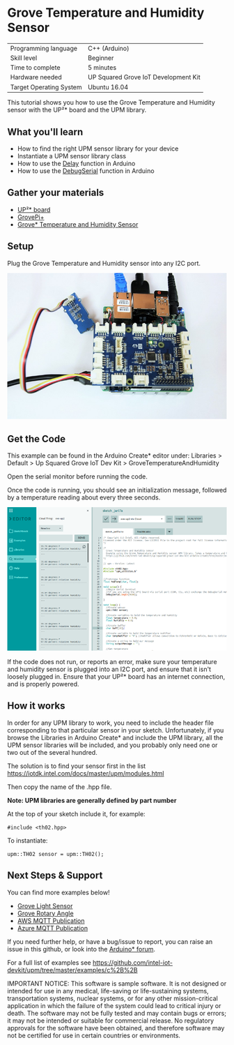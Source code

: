 # Grove Temperature and Humidity Sensor
<table>
	<tr>
		<td>Programming language</td>
		<td>C++ (Arduino)</td>
	</tr>
	<tr>
		<td>Skill level</td>
		<td>Beginner</td>
	</tr>
	<tr>
		<td>Time to complete</td>
		<td>5 minutes</td>
	</tr>
	<tr>
		<td>Hardware needed</td>
		<td>UP Squared Grove IoT Development Kit</td>
	</tr>
	<tr>
		<td>Target Operating System</td>
		<td>Ubuntu 16.04</td>
	</tr>
</table>

This tutorial shows you how to use the Grove Temperature and Humidity sensor with the UP²\* board and the UPM library.

## What you'll learn
* How to find the right UPM sensor library for your device
* Instantiate a UPM sensor library class
* How to use the [Delay](https://www.arduino.cc/reference/en/language/functions/time/delay/) function in Arduino
* How to use the [DebugSerial](https://www.arduino.cc/reference/en/language/functions/communication/serial/) function in Arduino

## Gather your materials
* [UP²\* board](http://www.up-board.org/upsquared)
* [GrovePi+](http://wiki.seeedstudio.com/wiki/GrovePi%2b)
* [Grove\* Temperature and Humidity Sensor](https://upm.mraa.io/sensorDetail.html?name=th02)

## Setup
Plug the Grove Temperature and Humidity sensor into any I2C port.

![](./../../extras/temp-hum0.jpg)

## Get the Code
This example can be found in the Arduino Create\* editor under: Libraries > Default > Up Squared Grove IoT Dev Kit > GroveTemperatureAndHumidity

Open the serial monitor before running the code.

Once the code is running, you should see an initialization message, followed by a temperature reading about every three seconds.

![](./../../extras/temp-hum1.png)

If the code does not run, or reports an error, make sure your temperature and humidity sensor is plugged into an I2C port, and ensure that it isn't loosely plugged in. Ensure that your UP²\* board has an internet connection, and is properly powered.

## How it works
In order for any UPM library to work, you need to include the header file corresponding to that particular sensor in your sketch. Unfortunately, if you browse the Libraries in Arduino Create\* and include the UPM library, all the UPM sensor libraries will be included, and you probably only need one or two out of the several hundred.

The solution is to find your sensor first in the list https://iotdk.intel.com/docs/master/upm/modules.html 

Then copy the name of the .hpp file.

**Note: UPM libraries are generally defined by part number**

At the top of your sketch include it, for example:
```
#include <th02.hpp>
```
To instantiate:
```
upm::TH02 sensor = upm::TH02();
```
## Next Steps & Support
You can find more examples below!
* [Grove Light Sensor](https://github.com/intel-iot-devkit/up-squared-grove-IoT-dev-kit-arduino-create/tree/master/examples/GroveLightSensor)
* [Grove Rotary Angle](https://github.com/intel-iot-devkit/up-squared-grove-IoT-dev-kit-arduino-create/tree/master/examples/GroveRotaryAngle)
* [AWS MQTT Publication](https://github.com/intel-iot-devkit/up-squared-grove-IoT-dev-kit-arduino-create/tree/master/examples/MqttPubAWS)
* [Azure MQTT Publication](https://github.com/intel-iot-devkit/up-squared-grove-IoT-dev-kit-arduino-create/tree/master/examples/MqttPubAzure)

If you need further help, or have a bug/issue to report, you can raise an issue in this github, or look into the [Arduino\* forum](https://forum.arduino.cc/index.php?board=115.0).

For a full list of examples see https://github.com/intel-iot-devkit/upm/tree/master/examples/c%2B%2B

IMPORTANT NOTICE: This software is sample software. It is not designed or intended for use in any medical, life-saving or life-sustaining systems, transportation systems, nuclear systems, or for any other mission-critical application in which the failure of the system could lead to critical injury or death. The software may not be fully tested and may contain bugs or errors; it may not be intended or suitable for commercial release. No regulatory approvals for the software have been obtained, and therefore software may not be certified for use in certain countries or environments.